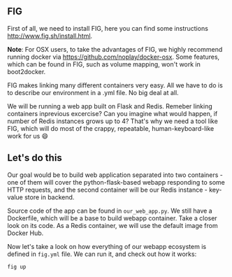 ## FIG

First of all, we need to install FIG, here you can find some instructions http://www.fig.sh/install.html.

**Note**: For OSX users, to take the advantages of FIG, we highly recommend running docker via https://github.com/noplay/docker-osx. Some features, which can be found in FIG, such as volume mapping, won't work in boot2docker.

FIG makes linking many different containers very easy. All we have to do is to describe our environment in a .yml file. No big deal at all. 

We will be running a web app built on Flask and Redis. Remeber linking containers inprevious excercise? Can you imagine what would happen, if number of Redis instances grows up to 4? That's why we need a tool like FIG, which will do most of the crappy, repeatable, human-keyboard-like work for us :smile:

## Let's do this

Our goal would be to build web application separated into two containers - one of them will cover the python-flask-based webapp responding to some HTTP requests, and the second container will be our Redis instance - key-value store in backend.

Source code of the app can be found in `our_web_app.py`.
We still have a Dockerfile, which will be a base to build webapp container. Take a closer look on its code.
As a Redis container, we will use the default image from Docker Hub.

Now let's take a look on how everything of our webapp ecosystem is defined in `fig.yml` file. We can run it, and check out how it works:
```
fig up
```
